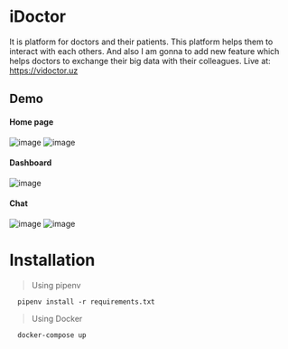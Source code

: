 # iDoctor
It is platform for doctors and their patients. This platform helps them to interact with each others. And also I am gonna to add new feature which helps doctors to exchange their big data with their colleagues. 
Live at: https://vidoctor.uz

## Demo
#### Home page
![image](https://user-images.githubusercontent.com/85542200/168149758-2df4affe-8a8f-4d39-b543-8eec5c7357b5.png)
![image](https://user-images.githubusercontent.com/85542200/168151206-4de6ff98-8027-4db3-a950-ba591d9f77ff.png)


#### Dashboard
![image](https://user-images.githubusercontent.com/85542200/168267870-9daecbb1-e8a5-4bfa-a00b-b90137cee702.png)

#### Chat
![image](https://user-images.githubusercontent.com/85542200/168152037-282ed411-5f2c-4386-86af-22c9278bc618.png)
![image](https://user-images.githubusercontent.com/85542200/168152288-e5abcacb-af45-4e0f-98b4-4f941305b2d4.png)


# Installation

> Using pipenv
```
  pipenv install -r requirements.txt
```

> Using Docker
```
  docker-compose up
```
